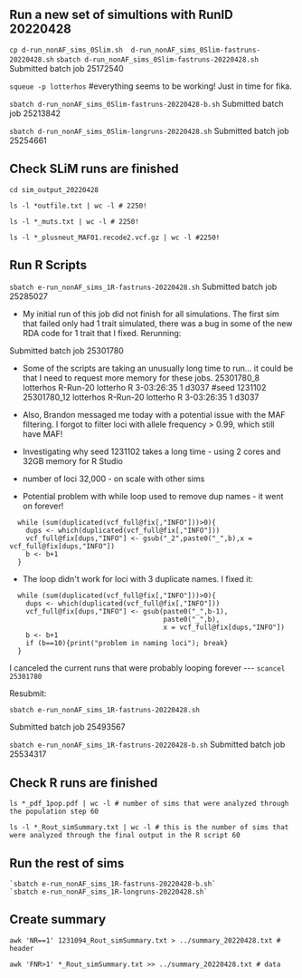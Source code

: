 
## Run a new set of simultions with RunID 20220428

`cp d-run_nonAF_sims_0Slim.sh  d-run_nonAF_sims_0Slim-fastruns-20220428.sh`
`sbatch d-run_nonAF_sims_0Slim-fastruns-20220428.sh`  
Submitted batch job 25172540

`squeue -p lotterhos` #everything seems to be working! Just in time for fika.

`sbatch d-run_nonAF_sims_0Slim-fastruns-20220428-b.sh`
Submitted batch job 25213842

`sbatch d-run_nonAF_sims_0Slim-longruns-20220428.sh`
Submitted batch job 25254661

## Check SLiM runs are finished

```
cd sim_output_20220428

ls -l *outfile.txt | wc -l # 2250!

ls -l *_muts.txt | wc -l # 2250!

ls -l *_plusneut_MAF01.recode2.vcf.gz | wc -l #2250!
```


## Run R Scripts

`sbatch e-run_nonAF_sims_1R-fastruns-20220428.sh`
Submitted batch job 25285027

  * My initial run of this job did not finish for all simulations. The first sim that failed only had 1 trait simulated, there was a bug in some of the new RDA code for 1 trait that I fixed. Rerunning: 

Submitted batch job 25301780

* Some of the scripts are taking an unusually long time to run... it could be that I need to request more memory for these jobs.
      25301780_8 lotterhos R-Run-20 lotterho  R 3-03:26:35      1 d3037 #seed 1231102
      25301780_12 lotterhos R-Run-20 lotterho  R 3-03:26:35      1 d3037

* Also, Brandon messaged me today with a potential issue with the MAF filtering. I forgot to filter loci with allele frequency > 0.99, which still have MAF!

* Investigating why seed 1231102 takes a long time - using 2 cores and 32GB memory for R Studio
 * number of loci 32,000 - on scale with other sims
 * Potential problem with while loop used to remove dup names - it went on forever!
```
  while (sum(duplicated(vcf_full@fix[,"INFO"]))>0){
    dups <- which(duplicated(vcf_full@fix[,"INFO"]))
    vcf_full@fix[dups,"INFO"] <- gsub("_2",paste0("_",b),x = vcf_full@fix[dups,"INFO"])
    b <- b+1
  }
```
 * The loop didn't work for loci with 3 duplicate names. I fixed it:
```
  while (sum(duplicated(vcf_full@fix[,"INFO"]))>0){
    dups <- which(duplicated(vcf_full@fix[,"INFO"]))
    vcf_full@fix[dups,"INFO"] <- gsub(paste0("_",b-1),
                                      paste0("_",b),
                                      x = vcf_full@fix[dups,"INFO"])
    b <- b+1
    if (b==10){print("problem in naming loci"); break}
  }
```

I canceled the current runs that were probably looping forever --- `scancel    25301780`

Resubmit: 

`sbatch e-run_nonAF_sims_1R-fastruns-20220428.sh`

Submitted batch job 25493567

`sbatch e-run_nonAF_sims_1R-fastruns-20220428-b.sh`
Submitted batch job 25534317

## Check R runs are finished
```
ls *_pdf_1pop.pdf | wc -l # number of sims that were analyzed through the population step 60

ls -l *_Rout_simSummary.txt | wc -l # this is the number of sims that were analyzed through the final output in the R script 60
```

## Run the rest of sims
```
`sbatch e-run_nonAF_sims_1R-fastruns-20220428-b.sh`
`sbatch e-run_nonAF_sims_1R-longruns-20220428.sh`
```


## Create summary
```
awk 'NR==1' 1231094_Rout_simSummary.txt > ../summary_20220428.txt # header

awk 'FNR>1' *_Rout_simSummary.txt >> ../summary_20220428.txt # data
```

